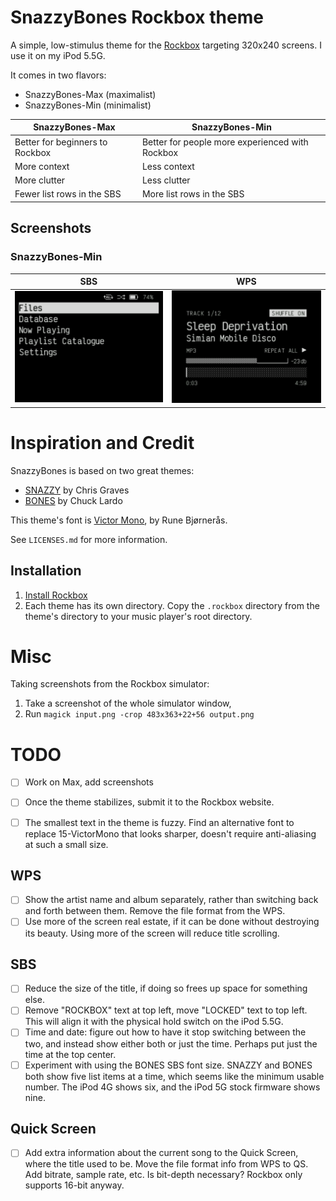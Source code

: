 # SnazzyBones Rockbox theme

A simple, low-stimulus theme for the [Rockbox](https://en.wikipedia.org/wiki/Rockbox) targeting 320x240 screens. I use it on my iPod 5.5G.

It comes in two flavors:
- SnazzyBones-Max (maximalist)
- SnazzyBones-Min (minimalist)


|  SnazzyBones-Max     | SnazzyBones-Min      |
|------------|-------------|
| Better for beginners to Rockbox | Better for people more experienced with Rockbox |
| More context | Less context   |
| More clutter | Less clutter  |
| Fewer list rows in the SBS |  More list rows in the SBS |



## Screenshots

### SnazzyBones-Min

| SBS      | WPS      |
|------------|-------------|
| <img src="screenshots/min-sbs.png"> | <img src="screenshots/min-wps.png"> | 


# Inspiration and Credit

SnazzyBones is based on two great themes:
- [SNAZZY](https://themes.rockbox.org/index.php?themeid=3627&target=cowond2) by Chris Graves
- [BONES](https://themes.rockbox.org/index.php?themeid=3579&target=cowond2) by Chuck Lardo

This theme's font is [Victor Mono](https://rubjo.github.io/victor-mono/), by Rune Bjørnerås.

See `LICENSES.md` for more information.

## Installation

1. [Install Rockbox](https://www.rockbox.org/download/)
1. Each theme has its own directory. Copy the `.rockbox` directory from the theme's directory to your music player's root directory.


# Misc

Taking screenshots from the Rockbox simulator:
1. Take a screenshot of the whole simulator window,
1. Run `magick input.png -crop 483x363+22+56 output.png`

# TODO

- [ ] Work on Max, add screenshots
- [ ] Once the theme stabilizes, submit it to the Rockbox website.
- [ ] The smallest text in the theme is fuzzy. Find an alternative font to replace 15-VictorMono that looks sharper, doesn't require anti-aliasing at such a small size.


## WPS
- [ ] Show the artist name and album separately, rather than switching back and forth between them. Remove the file format from the WPS.
- [ ] Use more of the screen real estate, if it can be done without destroying its beauty. Using more of the screen will reduce title scrolling.

## SBS
- [ ] Reduce the size of the title, if doing so frees up space for something else.
- [ ] Remove "ROCKBOX" text at top left, move "LOCKED" text to top left. This will align it with the physical hold switch on the iPod 5.5G.
- [ ] Time and date: figure out how to have it stop switching between the two, and instead show either both or just the time. Perhaps put just the time at the top center.
- [ ] Experiment with using the BONES SBS font size. SNAZZY and BONES both show five list items at a time, which seems like the minimum usable number. The iPod 4G shows six, and the iPod 5G stock firmware shows nine.

## Quick Screen

- [ ] Add extra information about the current song to the Quick Screen, where the title used to be. Move the file format info from WPS to QS. Add bitrate, sample rate, etc. Is bit-depth necessary? Rockbox only supports 16-bit anyway.
